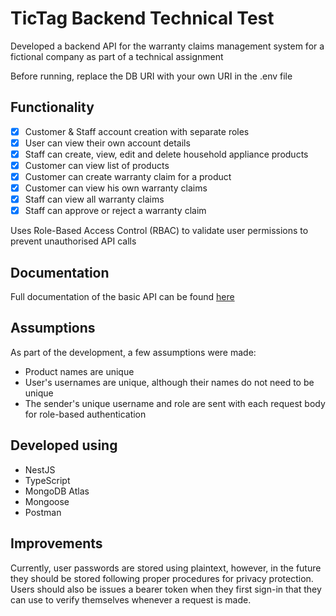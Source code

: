 # TicTag Backend Technical Test

Developed a backend API for the warranty claims management system for a fictional company as part of a technical assignment

Before running, replace the DB URI with your own URI in the .env file

## Functionality
- [x] Customer & Staff account creation with separate roles
- [x] User can view their own account details
- [x] Staff can create, view, edit and delete household appliance products
- [x] Customer can view list of products
- [x] Customer can create warranty claim for a product
- [x] Customer can view his own warranty claims
- [x] Staff can view all warranty claims
- [x] Staff can approve or reject a warranty claim

Uses Role-Based Access Control (RBAC) to validate user permissions to prevent unauthorised API calls

## Documentation
Full documentation of the basic API can be found [here](https://documenter.getpostman.com/view/21207444/2s93eX1Ydr)

## Assumptions
As part of the development, a few assumptions were made:
- Product names are unique
- User's usernames are unique, although their names do not need to be unique
- The sender's unique username and role are sent with each request body for role-based authentication

## Developed using
- NestJS
- TypeScript
- MongoDB Atlas
- Mongoose
- Postman

## Improvements
Currently, user passwords are stored using plaintext, however, in the future they should be stored following proper procedures for privacy protection. Users should also be issues a bearer token when they first sign-in that they can use to verify themselves whenever a request is made.
